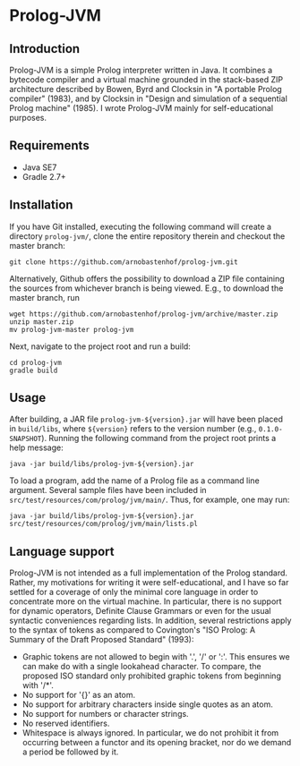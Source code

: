 Prolog-JVM
==========

Introduction
------------
Prolog-JVM is a simple Prolog interpreter written in Java. It combines a
bytecode compiler and a virtual machine grounded in the stack-based ZIP
architecture described by Bowen, Byrd and Clocksin in "A portable Prolog
compiler" (1983), and by Clocksin in "Design and simulation of a sequential
Prolog machine" (1985). I wrote Prolog-JVM mainly for self-educational purposes.

Requirements
------------
* Java SE7
* Gradle 2.7+

Installation
------------
If you have Git installed, executing the following command will create a
directory `prolog-jvm/`, clone the entire repository therein and checkout the
master branch:
```
git clone https://github.com/arnobastenhof/prolog-jvm.git
``` 
Alternatively, Github offers the possibility to download a ZIP file containing
the sources from whichever branch is being viewed. E.g., to download the
master branch, run
```
wget https://github.com/arnobastenhof/prolog-jvm/archive/master.zip
unzip master.zip
mv prolog-jvm-master prolog-jvm
```
Next, navigate to the project root and run a build:
```
cd prolog-jvm
gradle build
```

Usage
-----
After building, a JAR file `prolog-jvm-${version}.jar` will have been placed in
`build/libs`, where `${version}` refers to the version number (e.g.,
`0.1.0-SNAPSHOT`). Running the following command from the project root prints
a help message:
```
java -jar build/libs/prolog-jvm-${version}.jar
```
To load a program, add the name of a Prolog file as a command line argument.
Several sample files have been included in
`src/test/resources/com/prolog/jvm/main/`. Thus, for example, one may run:
```
java -jar build/libs/prolog-jvm-${version}.jar src/test/resources/com/prolog/jvm/main/lists.pl
```

Language support
----------------
Prolog-JVM is not intended as a full implementation of the Prolog standard.
Rather, my motivations for writing it were self-educational, and I have
so far settled for a coverage of only the minimal core language in order to
concentrate more on the virtual machine. In particular, there is no support for
dynamic operators, Definite Clause Grammars or even for the usual syntactic
conveniences regarding lists. In addition, several restrictions apply to the
syntax of tokens as compared to Covington's "ISO Prolog: A Summary of the Draft
Proposed Standard" (1993):
* Graphic tokens are not allowed to begin with '.', '/' or ':'. This ensures
  we can make do with a single lookahead character. To compare, the proposed ISO
  standard only prohibited graphic tokens from beginning with '/*'.
* No support for '{}' as an atom.
* No support for arbitrary characters inside single quotes as an atom.
* No support for numbers or character strings.
* No reserved identifiers.
* Whitespace is always ignored. In particular, we do not prohibit it from
  occurring between a functor and its opening bracket, nor do we demand a
  period be followed by it.
